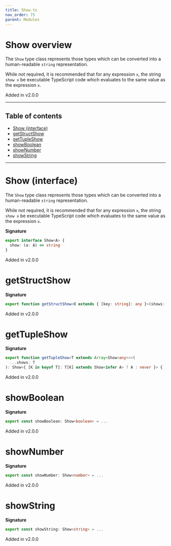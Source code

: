 ```yaml
---
title: Show.ts
nav_order: 75
parent: Modules
---
```


# Show overview

The `Show` type class represents those types which can be converted into
a human-readable `string` representation.

While not required, it is recommended that for any expression `x`, the
string `show x` be executable TypeScript code which evaluates to the same
value as the expression `x`.

Added in v2.0.0

---

<h2 class="text-delta">Table of contents</h2>

- [Show (interface)](#show-interface)
- [getStructShow](#getstructshow)
- [getTupleShow](#gettupleshow)
- [showBoolean](#showboolean)
- [showNumber](#shownumber)
- [showString](#showstring)

---

# Show (interface)

The `Show` type class represents those types which can be converted into
a human-readable `string` representation.

While not required, it is recommended that for any expression `x`, the
string `show x` be executable TypeScript code which evaluates to the same
value as the expression `x`.

**Signature**

```ts
export interface Show<A> {
  show: (a: A) => string
}
```

Added in v2.0.0

# getStructShow

**Signature**

```ts
export function getStructShow<O extends { [key: string]: any }>(shows: { [K in keyof O]: Show<O[K]> }): Show<O> { ... }
```

Added in v2.0.0

# getTupleShow

**Signature**

```ts
export function getTupleShow<T extends Array<Show<any>>>(
  ...shows: T
): Show<{ [K in keyof T]: T[K] extends Show<infer A> ? A : never }> { ... }
```

Added in v2.0.0

# showBoolean

**Signature**

```ts
export const showBoolean: Show<boolean> = ...
```

Added in v2.0.0

# showNumber

**Signature**

```ts
export const showNumber: Show<number> = ...
```

Added in v2.0.0

# showString

**Signature**

```ts
export const showString: Show<string> = ...
```

Added in v2.0.0
